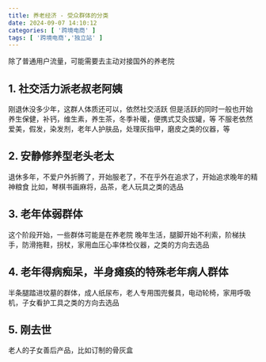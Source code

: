 ```yaml
---
title: 养老经济 - 受众群体的分类
date: 2024-09-07 14:10:12
categories: [ '跨境电商' ]
tags: [ '跨境电商','独立站' ]
---
```


除了普通用户流量，可能需要去主动对接国外的养老院

## 1. 社交活力派老叔老阿姨
刚退休没多少年，这群人体质还可以，依然社交活跃
但是活跃的同时一般也开始养生保健，补钙，维生素，养生茶，冬季补暖，便携式艾灸拔罐，等
不服老依然爱美，假发，染发剂，老年人护肤品，处理灰指甲，磨皮之类的仪器，等

## 2. 安静修养型老头老太
退休多年，不爱户外折腾了，开始服老了，不在乎外在追求了，开始追求晚年的精神粮食
比如，琴棋书画麻将，品茶，老人玩具之类的选品

## 3. 老年体弱群体
这个阶段开始，一些群体可能是在养老院
晚年生活，腿脚开始不利索，阶梯扶手，防滑拖鞋，拐杖，家用血压心率体检仪器，之类的方向去选品

## 4. 老年得病痴呆，半身瘫痪的特殊老年病人群体
半条腿踏进坟墓的群体，成人纸尿布，老人专用围兜餐具，电动轮椅，家用呼吸机，子女看护工具之类的方向去选品

## 5. 刚去世
老人的子女善后产品，比如订制的骨灰盒